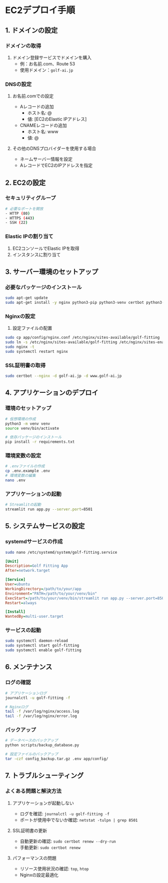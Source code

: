 # EC2デプロイ手順

## 1. ドメインの設定

### ドメインの取得
1. ドメイン登録サービスでドメインを購入
   - 例：お名前.com、Route 53
   - 使用ドメイン：`golf-ai.jp`

### DNSの設定
1. お名前.comでの設定
   - Aレコードの追加
     - ホスト名: @
     - 値: [EC2のElastic IPアドレス]
   - CNAMEレコードの追加
     - ホスト名: www
     - 値: @

2. その他のDNSプロバイダーを使用する場合
   - ネームサーバー情報を設定
   - AレコードでEC2のIPアドレスを指定

## 2. EC2の設定

### セキュリティグループ
```bash
# 必要なポートを開放
- HTTP (80)
- HTTPS (443)
- SSH (22)
```

### Elastic IPの割り当て
1. EC2コンソールでElastic IPを取得
2. インスタンスに割り当て

## 3. サーバー環境のセットアップ

### 必要なパッケージのインストール
```bash
sudo apt-get update
sudo apt-get install -y nginx python3-pip python3-venv certbot python3-certbot-nginx
```

### Nginxの設定
1. 設定ファイルの配置
```bash
sudo cp app/config/nginx.conf /etc/nginx/sites-available/golf-fitting
sudo ln -s /etc/nginx/sites-available/golf-fitting /etc/nginx/sites-enabled/
sudo nginx -t
sudo systemctl restart nginx
```

### SSL証明書の取得
```bash
sudo certbot --nginx -d golf-ai.jp -d www.golf-ai.jp
```

## 4. アプリケーションのデプロイ

### 環境のセットアップ
```bash
# 仮想環境の作成
python3 -m venv venv
source venv/bin/activate

# 依存パッケージのインストール
pip install -r requirements.txt
```

### 環境変数の設定
```bash
# .envファイルの作成
cp .env.example .env
# 環境変数の編集
nano .env
```

### アプリケーションの起動
```bash
# Streamlitの起動
streamlit run app.py --server.port=8501
```

## 5. システムサービスの設定

### systemdサービスの作成
```bash
sudo nano /etc/systemd/system/golf-fitting.service
```

```ini
[Unit]
Description=Golf Fitting App
After=network.target

[Service]
User=ubuntu
WorkingDirectory=/path/to/your/app
Environment="PATH=/path/to/your/venv/bin"
ExecStart=/path/to/your/venv/bin/streamlit run app.py --server.port=8501
Restart=always

[Install]
WantedBy=multi-user.target
```

### サービスの起動
```bash
sudo systemctl daemon-reload
sudo systemctl start golf-fitting
sudo systemctl enable golf-fitting
```

## 6. メンテナンス

### ログの確認
```bash
# アプリケーションログ
journalctl -u golf-fitting -f

# Nginxログ
tail -f /var/log/nginx/access.log
tail -f /var/log/nginx/error.log
```

### バックアップ
```bash
# データベースのバックアップ
python scripts/backup_database.py

# 設定ファイルのバックアップ
tar -czf config_backup.tar.gz .env app/config/
```

## 7. トラブルシューティング

### よくある問題と解決方法

1. アプリケーションが起動しない
   - ログを確認: `journalctl -u golf-fitting -f`
   - ポートが使用中でないか確認: `netstat -tulpn | grep 8501`

2. SSL証明書の更新
   - 自動更新の確認: `sudo certbot renew --dry-run`
   - 手動更新: `sudo certbot renew`

3. パフォーマンスの問題
   - リソース使用状況の確認: `top`, `htop`
   - Nginxの設定最適化 